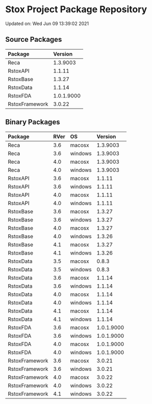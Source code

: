 # Stox Project Package Repository


Updated on: Wed Jun 09 13:39:02 2021
## Source Packages

|Package        |Version    |
|:--------------|:----------|
|Reca           |1.3.9003   |
|RstoxAPI       |1.1.11     |
|RstoxBase      |1.3.27     |
|RstoxData      |1.1.14     |
|RstoxFDA       |1.0.1.9000 |
|RstoxFramework |3.0.22     |

## Binary Packages

|Package        |RVer |OS      |Version    |
|:--------------|:----|:-------|:----------|
|Reca           |3.6  |macosx  |1.3.9003   |
|Reca           |3.6  |windows |1.3.9003   |
|Reca           |4.0  |macosx  |1.3.9003   |
|Reca           |4.0  |windows |1.3.9003   |
|RstoxAPI       |3.6  |macosx  |1.1.11     |
|RstoxAPI       |3.6  |windows |1.1.11     |
|RstoxAPI       |4.0  |macosx  |1.1.11     |
|RstoxAPI       |4.0  |windows |1.1.11     |
|RstoxBase      |3.6  |macosx  |1.3.27     |
|RstoxBase      |3.6  |windows |1.3.27     |
|RstoxBase      |4.0  |macosx  |1.3.27     |
|RstoxBase      |4.0  |windows |1.3.26     |
|RstoxBase      |4.1  |macosx  |1.3.27     |
|RstoxBase      |4.1  |windows |1.3.26     |
|RstoxData      |3.5  |macosx  |0.8.3      |
|RstoxData      |3.5  |windows |0.8.3      |
|RstoxData      |3.6  |macosx  |1.1.14     |
|RstoxData      |3.6  |windows |1.1.14     |
|RstoxData      |4.0  |macosx  |1.1.14     |
|RstoxData      |4.0  |windows |1.1.14     |
|RstoxData      |4.1  |macosx  |1.1.14     |
|RstoxData      |4.1  |windows |1.1.14     |
|RstoxFDA       |3.6  |macosx  |1.0.1.9000 |
|RstoxFDA       |3.6  |windows |1.0.1.9000 |
|RstoxFDA       |4.0  |macosx  |1.0.1.9000 |
|RstoxFDA       |4.0  |windows |1.0.1.9000 |
|RstoxFramework |3.6  |macosx  |3.0.21     |
|RstoxFramework |3.6  |windows |3.0.21     |
|RstoxFramework |4.0  |macosx  |3.0.22     |
|RstoxFramework |4.0  |windows |3.0.22     |
|RstoxFramework |4.1  |windows |3.0.22     |
